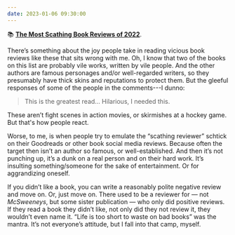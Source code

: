 ```yaml
---
date: 2023-01-06 09:30:00
---
```


📚 [**The Most Scathing Book Reviews of 2022**](https://lithub.com/the-most-scathing-book-reviews-of-2022/). 

There’s something about the joy people take in reading vicious book reviews like these that sits wrong with me. Oh, I know that two of the books on this list are probably vile works, written by vile people. And the other authors are famous personages and/or well-regarded writers, so they presumably have thick skins and reputations to protect them. But the gleeful responses of some of the people in the comments---I dunno:

> This is the greatest read… Hilarious, I needed this. 

These aren’t fight scenes in action movies, or skirmishes at a hockey game. But that's how people react.

Worse, to me, is when people try to emulate the “scathing reviewer” schtick on their Goodreads or other book social media reviews. Because often the target then isn’t an author so famous, or well-established. And then it’s not punching up, it’s a dunk on a real person and on their hard work. It’s insulting something/someone for the sake of entertainment. Or for aggrandizing oneself.

If you didn’t like a book, you can write a reasonably polite negative review and move on. Or, just move on. There used to be a reviewer for — not *McSweeneys*, but some sister publication — who only did positive reviews. If they read a book they didn’t like, not only did they not review it, they wouldn’t even name it. “Life is too short to waste on bad books” was the mantra. It’s not everyone’s attitude, but I fall into that camp, myself.
